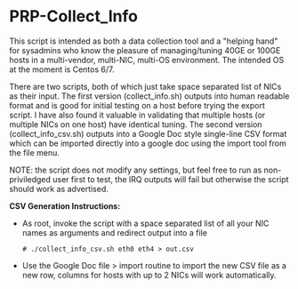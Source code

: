 # PRP-Collect_Info

This script is intended as both a data collection tool and a "helping hand" for sysadmins who know the pleasure of managing/tuning 40GE or 100GE hosts in a multi-vendor, multi-NIC, multi-OS environment. The intended OS at the moment is Centos 6/7. 

There are two scripts, both of which just take space separated list of NICs as their input. The first version (collect_info.sh) outputs into human readable format and is good for initial testing on a host before trying the export script. I have also found it valuable in validating that multiple hosts (or multiple NICs on one host) have identical tuning. The second version (collect_info_csv.sh) outputs into a Google Doc style single-line CSV format which can be imported directly into a google doc using the import tool from the file menu.

NOTE: the script does not modify any settings, but feel free to run as non-priviledged user first to test, the IRQ outputs will fail but otherwise the script should work as advertised.

**CSV Generation Instructions:**
 *  As root, invoke the script with a space separated list of all your NIC names as arguments and redirect output into a file

     `# ./collect_info_csv.sh eth0 eth4 > out.csv`

 *  Use the Google Doc file > import routine to import the new CSV file as a new row, columns for hosts with up to 2 NICs will work automatically.
